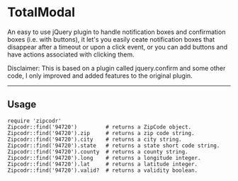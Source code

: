 TotalModal
=======
An easy to use jQuery plugin to handle notification boxes and confirmation boxes (i.e. with buttons), it let's you easily ceate notification boxes that disappear after a timeout or upon a click event, or you can add buttons and have actions associated with clicking them.

Disclaimer: This is based on a plugin called jquery.confirm and some other code, I only improved and added features to the original plugin.

---

Usage
-----
  `require 'zipcodr'`  
  `Zipcodr::find('94720')         # returns a ZipCode object.`  
  `Zipcodr::find('94720').zip     # returns a zip code string.`  
  `Zipcodr::find('94720').city    # returns a city string.`  
  `Zipcodr::find('94720').state   # returns a state short code string.`  
  `Zipcodr::find('94720').county  # returns a county string.`  
  `Zipcodr::find('94720').long    # returns a longitude integer.`  
  `Zipcodr::find('94720').lat     # returns a latitude integer.`  
  `Zipcodr::find('94720').valid?  # returns a validity boolean.`